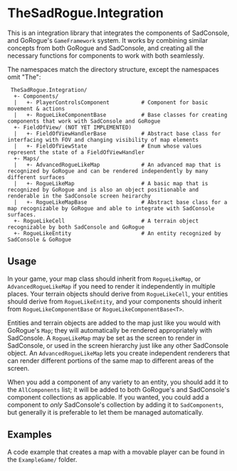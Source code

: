# TheSadRogue.Integration

This is an integration library that integrates the components of SadConsole, and GoRogue's `GameFramework` system. It works by combining similar concepts from both GoRogue and SadConsole, and creating all the necessary functions for components to work with both seamlessly.

The namespaces match the directory structure, except the namespaces omit "The":

```
 TheSadRogue.Integration/
  +- Components/
  |   +- PlayerControlsComponent          # Component for basic movement & actions
  |   +- RogueLikeComponentBase           # Base classes for creating components that work with SadConsole and GoRogue
  +- FieldOfView/ (NOT YET IMPLEMENTED)
  |   +- FieldOfViewHandlerBase           # Abstract base class for interfacing with FOV and changing visibility of map elements
  |   +- FieldOfViewState                 # Enum whose values represent the state of a FieldOfViewHandler
  +- Maps/
  |   +- AdvancedRogueLikeMap             # An advanced map that is recognized by GoRogue and can be rendered independently by many different surfaces
  |   +- RogueLikeMap                     # A basic map that is recognized by GoRogue and is also an object positionable and renderable in the SadConsole screen heirarchy
  |   +- RogueLikeMapBase                 # Abstract base class for a map recognizable by GoRogue and able to integrate with SadConsole surfaces.
  +- RogueLikeCell                        # A terrain object recognizable by both SadConsole and GoRogue
  +- RogueLikeEntity                      # An entity recognized by SadConsole & GoRogue
```

## Usage

In your game, your map class should inherit from `RogueLikeMap`, or `AdvancedRogueLikeMap` if you need to render it independently in multiple places.  Your terrain objects should derive from `RogueLikeCell`, your entities should derive from `RogueLikeEntity`, and your components should inherit from `RogueLikeComponentBase` or `RogueLikeComponentBase<T>`.

Entities and terrain objects are added to the map just like you would with GoRogue's `Map`; they will automatically be rendered appropriately with SadConsole.  A `RogueLikeMap` may be set as the screen to render in SadConsole, or used in the screen hierarchy just like any other SadConsole object.  An `AdvancedRogueLikeMap` lets you create independent renderers that can render different portions of the same map to different areas of the screen.

When you add a component of any variety to an entity, you should add it to the `AllComponents` list; it will be added to both GoRogue's and SadConsole's component collections as applicable.  If you wanted, you could add a component to _only_ SadConsole's collection by adding it to `SadComponents`, but generally it is preferable to let them be managed automatically.


## Examples
A code example that creates a map with a movable player can be found in the `ExampleGame/` folder.
